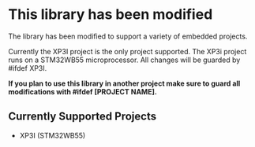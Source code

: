 # This library has been modified

The library has been modified to support a variety of embedded projects. 

Currently the XP3I project is the only project supported. The XP3i project runs on a STM32WB55 microprocessor. All changes will be guarded by #ifdef XP3I.

**If you plan to use this library in another project make sure to guard all modifications with #ifdef [PROJECT NAME].**


## Currently Supported Projects

- XP3I (STM32WB55)

